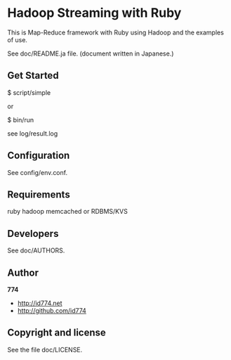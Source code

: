 Hadoop Streaming with Ruby
==========================

This is Map-Reduce framework with Ruby using Hadoop and the examples of use.

See doc/README.ja file.
(document written in Japanese.)


Get Started
-----------

$ script/simple

or

$ bin/run

see
log/result.log


Configuration
-------------

See config/env.conf.


Requirements
------------

ruby
hadoop
memcached or RDBMS/KVS


Developers
----------

See doc/AUTHORS.


Author
------

**774**

+ http://id774.net
+ http://github.com/id774


Copyright and license
---------------------

See the file doc/LICENSE.

